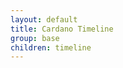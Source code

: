 ```yaml
---
layout: default
title: Cardano Timeline
group: base
children: timeline
---
```


[//]: # (Reviewed at 60033350e60408fc79f202491e6985b3b47acd90)
